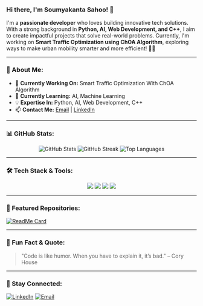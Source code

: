 ### Hi there, I'm Soumyakanta Sahoo! 👋

I'm a **passionate developer** who loves building innovative tech solutions. With a strong background in **Python, AI, Web Development, and C++**, I aim to create impactful projects that solve real-world problems. Currently, I'm working on **Smart Traffic Optimization using ChOA Algorithm**, exploring ways to make urban mobility smarter and more efficient! 🚦✨

---

### 🚀 About Me:
- 🔭 **Currently Working On:** Smart Traffic Optimization With ChOA Algorithm
- 🌱 **Currently Learning:** AI, Machine Learning
- 💡 **Expertise In:** Python, AI, Web Development, C++
- 📫 **Contact Me:** [Email](mailto:acsoumyakanta@gmail.com) | [LinkedIn](https://www.linkedin.com/in/soumyakanta-sahoo-1573472a4)

---

### 📊 GitHub Stats:
<p align="center">
  <img src="https://github-readme-stats.vercel.app/api?username=Soumyakanta-Sahoo&show_icons=true&theme=radical" alt="GitHub Stats" />
  <img src="https://github-readme-streak-stats.herokuapp.com/?user=Soumyakanta-Sahoo&theme=radical" alt="GitHub Streak" />
  <img src="https://github-readme-stats.vercel.app/api/top-langs/?username=Soumyakanta-Sahoo&layout=compact&theme=radical" alt="Top Languages" />
</p>

---

### 🛠️ Tech Stack & Tools:
<p align="center">
  <img src="https://img.shields.io/badge/Python-3776AB?style=for-the-badge&logo=python&logoColor=white" />
  <img src="https://img.shields.io/badge/AI-232F3E?style=for-the-badge&logo=artificial-intelligence&logoColor=white" />
  <img src="https://img.shields.io/badge/Web%20Development-007ACC?style=for-the-badge&logo=html5&logoColor=white" />
  <img src="https://img.shields.io/badge/C++-00599C?style=for-the-badge&logo=c%2B%2B&logoColor=white" />
</p>

---

### 📌 Featured Repositories:
[![ReadMe Card](https://github-readme-stats.vercel.app/api/pin/?username=Soumyakanta-Sahoo&repo=portfolio&theme=radical)](https://github.com/Soumyakanta-Sahoo/portfolio)

---

### 🌟 Fun Fact & Quote:
> "Code is like humor. When you have to explain it, it’s bad." – Cory House

---

### 🔗 Stay Connected:
[![LinkedIn](https://img.shields.io/badge/LinkedIn-0077B5?style=for-the-badge&logo=linkedin&logoColor=white)](https://www.linkedin.com/in/soumyakanta-sahoo-1573472a4)
[![Email](https://img.shields.io/badge/Email-D14836?style=for-the-badge&logo=gmail&logoColor=white)](mailto:acsoumyakanta@gmail.com)
